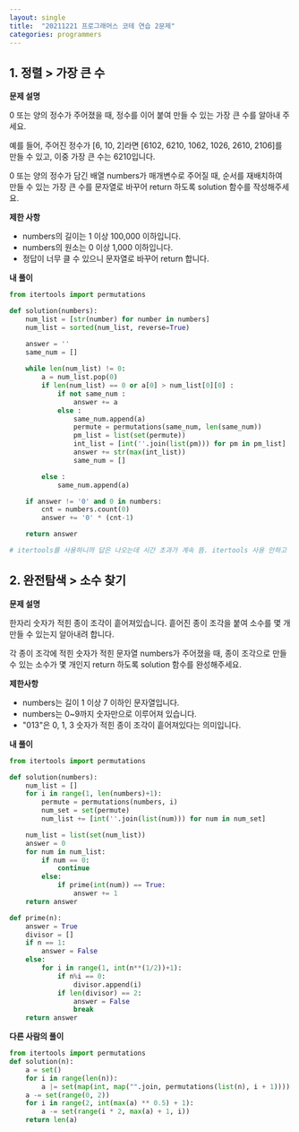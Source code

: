 ```yaml
---
layout: single
title:  "20211221 프로그래머스 코테 연습 2문제"
categories: programmers
---
```


## 1. 정렬 > 가장 큰 수


**문제 설명**

0 또는 양의 정수가 주어졌을 때, 정수를 이어 붙여 만들 수 있는 가장 큰 수를 알아내 주세요.

예를 들어, 주어진 정수가 [6, 10, 2]라면 [6102, 6210, 1062, 1026, 2610, 2106]를 만들 수 있고, 이중 가장 큰 수는 6210입니다.

0 또는 양의 정수가 담긴 배열 numbers가 매개변수로 주어질 때, 순서를 재배치하여 만들 수 있는 가장 큰 수를 문자열로 바꾸어 return 하도록 solution 함수를 작성해주세요.

**제한 사항**
- numbers의 길이는 1 이상 100,000 이하입니다.
- numbers의 원소는 0 이상 1,000 이하입니다.
- 정답이 너무 클 수 있으니 문자열로 바꾸어 return 합니다.

**내 풀이**


```python
from itertools import permutations

def solution(numbers):
    num_list = [str(number) for number in numbers]
    num_list = sorted(num_list, reverse=True)

    answer = ''
    same_num = []
    
    while len(num_list) != 0:
        a = num_list.pop(0)
        if len(num_list) == 0 or a[0] > num_list[0][0] :
            if not same_num :
                answer += a
            else :
                same_num.append(a)
                permute = permutations(same_num, len(same_num))
                pm_list = list(set(permute))
                int_list = [int(''.join(list(pm))) for pm in pm_list]
                answer += str(max(int_list))
                same_num = []

        else :
            same_num.append(a)

    if answer != '0' and 0 in numbers:
        cnt = numbers.count(0)
        answer += '0' * (cnt-1)

    return answer
```


```python
# itertools를 사용하니까 답은 나오는데 시간 초과가 계속 뜸. itertools 사용 안하고 다시 코드 짜보기
```

## 2. 완전탐색 > 소수 찾기

**문제 설명**

한자리 숫자가 적힌 종이 조각이 흩어져있습니다. 흩어진 종이 조각을 붙여 소수를 몇 개 만들 수 있는지 알아내려 합니다.

각 종이 조각에 적힌 숫자가 적힌 문자열 numbers가 주어졌을 때, 종이 조각으로 만들 수 있는 소수가 몇 개인지 return 하도록 solution 함수를 완성해주세요.

**제한사항**
- numbers는 길이 1 이상 7 이하인 문자열입니다.
- numbers는 0~9까지 숫자만으로 이루어져 있습니다.
- "013"은 0, 1, 3 숫자가 적힌 종이 조각이 흩어져있다는 의미입니다.

**내 풀이**


```python
from itertools import permutations

def solution(numbers):
    num_list = []
    for i in range(1, len(numbers)+1):
        permute = permutations(numbers, i)
        num_set = set(permute)
        num_list += [int(''.join(list(num))) for num in num_set]

    num_list = list(set(num_list))
    answer = 0
    for num in num_list:
        if num == 0:
            continue
        else:
            if prime(int(num)) == True:
                answer += 1
    return answer

def prime(n):
    answer = True
    divisor = []
    if n == 1:
        answer = False
    else:
        for i in range(1, int(n**(1/2))+1):
            if n%i == 0:
                divisor.append(i)
            if len(divisor) == 2:
                answer = False
                break
    return answer
```

**다른 사람의 풀이**


```python
from itertools import permutations
def solution(n):
    a = set()
    for i in range(len(n)):
        a |= set(map(int, map("".join, permutations(list(n), i + 1))))
    a -= set(range(0, 2))
    for i in range(2, int(max(a) ** 0.5) + 1):
        a -= set(range(i * 2, max(a) + 1, i))
    return len(a)
```
